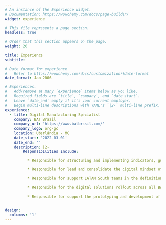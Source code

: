 ```yaml
---
# An instance of the Experience widget.
# Documentation: https://wowchemy.com/docs/page-builder/
widget: experience

# This file represents a page section.
headless: true

# Order that this section appears on the page.
weight: 20

title: Experience
subtitle:

# Date format for experience
#   Refer to https://wowchemy.com/docs/customization/#date-format
date_format: Jan 2006

# Experiences.
#   Add/remove as many `experience` items below as you like.
#   Required fields are `title`, `company`, and `date_start`.
#   Leave `date_end` empty if it's your current employer.
#   Begin multi-line descriptions with YAML's `|2-` multi-line prefix.
experience:
  - title: Digital Manufacturing Specialist
    company: BAT Brazil
    company_url: 'https://www.batbrasil.com/'
    company_logo: org-gc
    location: Uberlândia - MG
    date_start: '2022-03-01'
    date_end: ''
    description: |2-
        Responsibilities include:

          * Responsible for structuring and implementing indicators, guidelines and standards for processes and tools of Brazil factory's Digital Manufacturing area.

          * Responsible for lead and consolidate the digital mindset of Brazil factory, by using a communication plan that gives visibility of the digital solutions and their advantages, and by a training plan to increase the digital capabilities of employees.

          * Responsible for support LATAM South teams in the definition of a roadmap for their digital transformation in manufacturing, with strategies for each step to achieve the maximum performance of the areas in a digital aspect.

          * Responsible for the digital solutions rollout across all BAT’s sites, establishing processes, creating the support documentation, setting up all the requirements and deploying the applications for the end users.
          
          * Responsible for support the prototyping and development of digital solutions built in Microsoft Power Platform or RPA’s solutions.


design:
  columns: '1'
---
```

